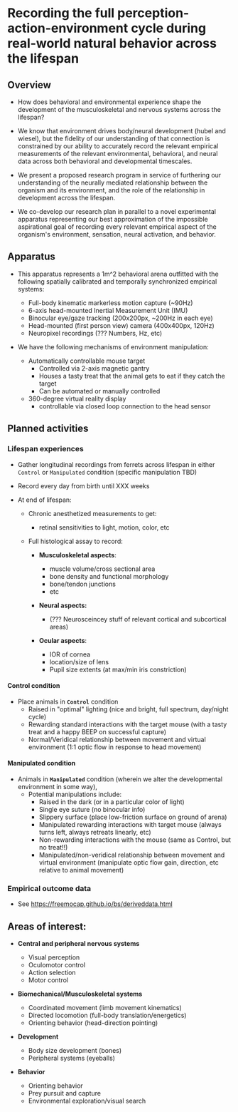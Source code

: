 # Recording the full perception-action-environment cycle during real-world natural behavior across the lifespan   

## Overview
- How does behavioral and environmental experience shape the development of the musculoskeletal and nervous systems across the lifespan? 

- We know that environment drives body/neural development (hubel and wiesel), but the fidelity of our understanding of that connection is constrained by our ability to accurately record the relevant empirical measurements of the relevant environmental, behavioral, and neural data across both behavioral and developmental timescales. 

- We present a proposed research program in service of furthering our understanding of the neurally mediated relationship between the organism and its environment, and the role of the relationship in development across the lifespan. 

- We co-develop our research plan in parallel to a novel experimental apparatus representing our best approximation of the impossible aspirational goal of recording every relevant empirical aspect of the organism's environment, sensation, neural activation, and behavior. 

## Apparatus
- This apparatus represents a 1m^2 behavioral arena outfitted with the following spatially calibrated and temporally synchronized empirical systems: 
  - Full-body kinematic markerless motion capture (~90Hz)
  - 6-axis head-mounted Inertial Measurement Unit (IMU)
  - Binocular eye/gaze tracking (200x200px, ~200Hz in each eye)
  - Head-mounted (first person view) camera (400x400px, 120Hz)
  - Neuropixel recordings (??? Numbers, Hz, etc)

- We have the following mechanisms of environment manipulation:
  - Automatically controllable mouse target 
    - Controlled via 2-axis magnetic gantry 
    - Houses a tasty treat that the animal gets to eat if they catch the target
    - Can be automated or manually controlled
  - 360-degree virtual reality display 
    - controllable via closed loop connection to the head sensor

## Planned activities
### Lifespan experiences
- Gather longitudinal recordings from ferrets across lifespan in either `Control` or `Manipulated` condition (specific manipulation TBD)

- Record every day from birth until XXX weeks
- At end of lifespan:
  - Chronic anesthetized measurements to get:
    - retinal sensitivities to light, motion, color, etc
    
  - Full histological assay to record: 
    - **Musculoskeletal aspects**:
      - muscle volume/cross sectional area
      - bone density and functional morphology
      - bone/tendon junctions
      - etc
      
    - **Neural aspects:**
      - (??? Neurosceincey stuff of relevant cortical and subcortical areas) 
      
    - **Ocular aspects**: 
      - IOR of cornea
      - location/size of lens
      - Pupil size extents (at max/min iris constriction)
      
    
#### Control condition 
- Place animals in **`Control`** condition
  - Raised in "optimal" lighting (nice and bright, full spectrum, day/night cycle)
  - Rewarding standard interactions with the target mouse (with a tasty treat and a happy BEEP on successful capture)
  - Normal/Veridical relationship between movement and virtual environment (1:1 optic flow in response to head movement)

#### Manipulated condition 
- Animals in **`Manipulated`** condition (wherein we alter the developmental environment in some way),
  - Potential manipulations include: 
    - Raised in the dark (or in a particular color of light)
    - Single eye suture (no binocular info)
    - Slippery surface (place low-friction surface on ground of arena)
    - Manipulated rewarding interactions with target mouse (always turns left, always retreats linearly, etc)
    - Non-rewarding interactions with the mouse (same as Control, but no treat!!)
    - Manipulated/non-veridical relationship between movement and virtual environment (manipulate optic flow gain, direction, etc relative to animal movement)

### Empirical outcome data 
- See https://freemocap.github.io/bs/deriveddata.html

## Areas of interest: 
  - **Central and peripheral nervous systems**
    - Visual perception 
    - Oculomotor control
    - Action selection
    - Motor control
      
  - **Biomechanical/Musculoskeletal systems** 
    - Coordinated movement (limb movement kinematics)
    - Directed locomotion (full-body translation/energetics)
    - Orienting behavior (head-direction pointing)

  - **Development**
    - Body size development (bones)
    - Peripheral systems (eyeballs)
    
  - **Behavior**
    - Orienting behavior
    - Prey pursuit and capture
    - Environmental exploration/visual search
